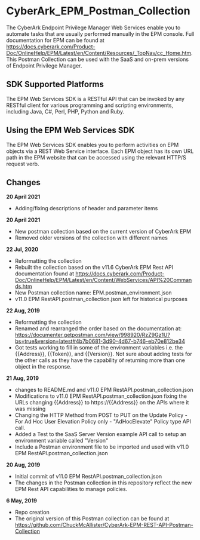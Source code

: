 # CyberArk_EPM_Postman_Collection
The CyberArk Endpoint Privilege Manager Web Services enable you to automate tasks that are usually performed manually in the EPM console. Full documentation for EPM can be found at https://docs.cyberark.com/Product-Doc/OnlineHelp/EPM/Latest/en/Content/Resources/_TopNav/cc_Home.htm. This Postman Collection can be used with the SaaS and on-prem versions of Endpoint Privilege Manager.

## SDK Supported Platforms
The EPM Web Services SDK is a RESTful API that can be invoked by any RESTful client for various programming and scripting environments, including Java, C#, Perl, PHP, Python and Ruby.

## Using the EPM Web Services SDK
The EPM Web Services SDK enables you to perform activities on EPM objects via a REST Web Service interface. Each EPM object has its own URL path in the EPM website that can be accessed using the relevant HTTP/S request verb.

## Changes
**20 April 2021**
- Adding/fixing descriptions of header and parameter items

**20 April 2021**
- New postman collection based on the current version of CyberArk EPM
- Removed older versions of the collection with different names

**22 Jul, 2020**
- Reformatting the collection 
- Rebuilt the collection based on the v11.6 CyberArk EPM Rest API documentation found at https://docs.cyberark.com/Product-Doc/OnlineHelp/EPM/Latest/en/Content/WebServices/API%20Commands.htm
- New Postman collection name: EPM.postman_environment.json
- v11.0 EPM RestAPI.postman_collection.json left for historical purposes

**22 Aug, 2019**
- Reformatting the collection
- Renamed and rearranged the order based on the documentation at: https://documenter.getpostman.com/view/998920/RzZ9Gz1U?bs=true&version=latest#4b7b0681-3d90-4d67-b746-eb70e812be34
- Got tests working to fill in some of the environment variables i.e. the {{Address}}, {{Token}}, and {{Version}}. Not sure about adding tests for the other calls as they have the capability of returning more than one object in the response.

**21 Aug, 2019**
- changes to README.md and v11.0 EPM RestAPI.postman_collection.json
- Modifications to v11.0 EPM RestAPI.postman_collection.json fixing the URLs changing {{Address}} to https://{{Address}} on the APIs where it was missing
- Changing the HTTP Method from POST to PUT on the Update Policy - For Ad Hoc User Elevation Policy only - "AdHocElevate" Policy type API call.
- Added a Test to the SaaS Server Version example API call to setup an environment variable called "Version"
- Include a Postman environment file to be imported and used with v11.0 EPM RestAPI.postman_collection.json

**20 Aug, 2019**
- Initial commit of v11.0 EPM RestAPI.postman_collection.json
- The changes in the Postman collection in this repository reflect the new EPM Rest API capabilities to manage policies.

**6 May, 2019**
- Repo creation
- The original version of this Postman collection can be found at https://github.com/ChuckMcAllister/CyberArk-EPM-REST-API-Postman-Collection
